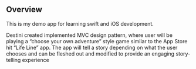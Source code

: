 ## Overview

This is my demo app for learning swift and iOS development.

Destini created implemented MVC design pattern, where user will be playing a “choose your own adventure” style game similar to the App Store hit “Life Line” app. The app will tell a story depending on what the user chooses and can be fleshed out and modified to provide an engaging story-telling experience
